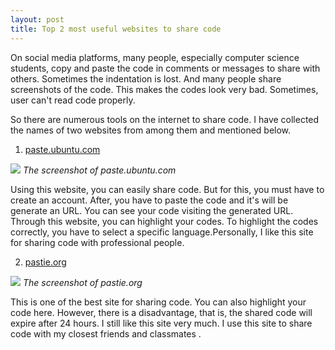 ```yaml
---
layout: post
title: Top 2 most useful websites to share code
---
```



On social media platforms, many people, especially computer science students, copy and paste the code in comments or messages to share with others. Sometimes the indentation is lost. And many people share screenshots of the code. This makes the codes look very bad. Sometimes, user can't read code properly.

So there are numerous tools on the internet to share code. I have collected the names of two websites from among them and mentioned below.

1) <a href="https://paste.ubuntu.com">paste.ubuntu.com</a>

![](https://i.stack.imgur.com/d3vKO.png)
*The screenshot of _paste.ubuntu.com_*

Using this website, you can easily share code. But for this, you must have to create an account. After, you have to paste the code and it's will be generate an URL. You can see your code visiting the generated URL. Through this website, you can highlight your codes. To highlight the codes correctly, you have to select a specific language.Personally, I like this site for sharing code with professional people.

2) <a href="https://pastie.org">pastie.org</a>

![](https://raw.githubusercontent.com/sakhsain/sakhsain.github.io/master/images/Pastie.png)
*The screenshot of _pastie.org_*

This is one of the best site for sharing code. You can also highlight your code here. However, there is a disadvantage, that is, the shared code will expire after 24 hours. I still like this site very much. I use this site to share code with my closest friends and classmates .

